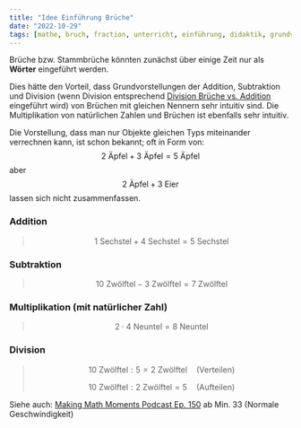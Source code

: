 ```yaml
---
title: "Idee Einführung Brüche"
date: "2022-10-29"
tags: [mathe, bruch, fraction, unterricht, einführung, didaktik, grundvorstellung, einstieg, podcast, makingmathmoments, unit_fraction, stammbruch, aufteilen, verteilen]
---
```

Brüche bzw. Stammbrüche könnten zunächst über einige Zeit nur als **Wörter** eingeführt werden. 

Dies hätte den Vorteil, dass Grundvorstellungen der Addition, Subtraktion und Division (wenn Division entsprechend [Division Brüche vs. Addition](Division_Brüche_vs_Addition.md) eingeführt wird) von Brüchen mit gleichen Nennern sehr intuitiv sind.
Die Multiplikation von natürlichen Zahlen und Brüchen ist ebenfalls sehr intuitiv.

Die Vorstellung, dass man nur Objekte gleichen Typs miteinander verrechnen kann, ist schon bekannt; oft in Form von: 
$$2 \text{ Äpfel} + 3 \text{ Äpfel} = 5 \text{ Äpfel}$$
aber 
$$2 \text{ Äpfel} + 3 \text{ Eier}$$ 
lassen sich nicht zusammenfassen.

### Addition 
> $$1 \text{ Sechstel} + 4 \text{ Sechstel} = 5 \text{ Sechstel}$$

### Subtraktion
> $$10 \text{ Zwölftel} - 3 \text{ Zwölftel} = 7 \text{ Zwölftel}$$

### Multiplikation (mit natürlicher Zahl)
> $$2 \cdot 4 \text{ Neuntel} = 8 \text{ Neuntel}$$

### Division
> $$10 \text{ Zwölftel} : 5 =2 \text{ Zwölftel} \quad \text{(Verteilen)}$$
> 
> $$10 \text{ Zwölftel} : 2 \text{ Zwölftel} = 5 \quad \text{(Aufteilen)}$$

Siehe auch: [Making Math Moments Podcast Ep. 150](https://podcastaddict.com/episode/129680585) ab Min. 33 (Normale Geschwindigkeit)
